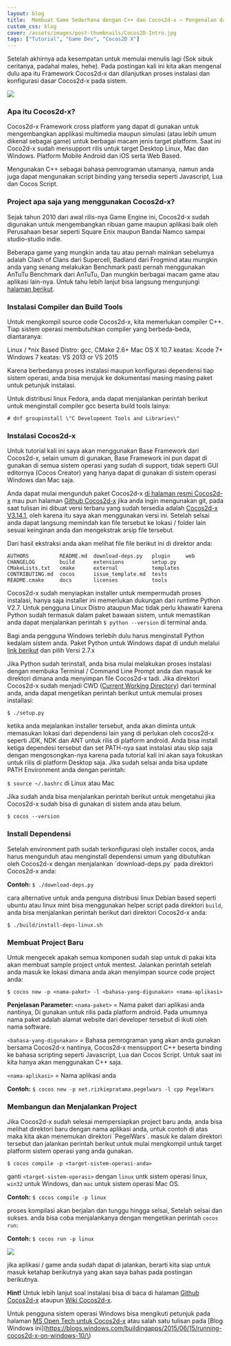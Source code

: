 ```yaml
---
layout: blog
title:  Membuat Game Sederhana dengan C++ dan Cocos2d-x ~ Pengenalan dan Instalasi
custom_css: blog
cover: /assets/images/post-thumbnails/Cocos2D-Intro.jpg
tags: ["Tutorial", "Game Dev", "Cocos2D X"]
---
```


Setelah akhirnya ada kesempatan untuk memulai menulis lagi (Sok sibuk ceritanya, padahal males, hehe). Pada postingan kali ini kita akan mengenal dulu apa itu Framework Cocos2d-x dan dilanjutkan proses instalasi dan konfigurasi dasar Cocos2d-x pada sistem.


![](/content/images/2017/04/Cocos2d-xPi_Version3.14_Banner.jpeg)

<h3>Apa itu Cocos2d-x?</h3>
Cocos2d-x Framework cross platform yang dapat di gunakan untuk mengembangkan applikasi multimedia maupun simulasi (atau lebih umum dikenal sebagai game) untuk berbagai macam jenis target platform. Saat ini Coco2d-x sudah mensupport rilis untuk target Desktop Linux, Mac dan Windows. Platform Mobile Android dan iOS serta Web Based.

Mengunakan C++ sebagai bahasa pemrograman utamanya, namun anda juga dapat mengunakan script binding yang tersedia seperti Javascript, Lua dan Cocos Script.


<h3>Project apa saja yang menggunakan Cocos2d-x?</h3>
Sejak tahun 2010 dari awal rilis-nya Game Engine ini, Cocos2d-x sudah digunakan untuk mengembangkan ribuan game maupun aplikasi baik oleh Perusahaan besar seperti Square Enix maupun Bandai Namco sampai studio-studio indie. 

Beberapa game yang mungkin anda tau atau pernah mainkan sebelumya adalah Clash of Clans dari Supercell, Badland dari Frogmind atau mungkin anda yang senang melakukan Benchmark pasti pernah menggunakan AnTuTu Benchmark dari AnTuTu, Dan mungkin berbagai macam game atau aplikasi lain-nya. Untuk tahu lebih lanjut bisa langsung mengunjungi [halaman berikut](http://cocos2d-x.org/games).

<h3>Instalasi Compiler dan Build Tools</h3>
Untuk mengkompil source code Cocos2d-x, kita memerlukan compiler C++. Tiap sistem operasi membutuhkan compiler yang berbeda-beda, diantaranya:

Linux / *nix Based Distro: gcc, CMake 2.6+
Mac OS X 10.7 keatas: Xcode 7+
Windows 7 keatas: VS 2013 or VS 2015

Karena berbedanya proses instalasi maupun konfigurasi dependensi tiap sistem operasi, anda bisa merujuk ke dokumentasi masing masing paket untuk petunjuk instalasi.

Untuk distribusi linux Fedora, anda dapat menjalankan perintah berikut untuk menginstall compiler gcc beserta build tools lainya:

`# dnf groupinstall \"C Development Tools and Libraries\"`


<h3>Instalasi Cocos2d-x</h3>
Untuk tutorial kali ini saya akan menggunakan Base Framework dari Cocos2d-x, selain umum di gunakan, Base Framework ini pun dapat di gunakan di semua sistem operasi yang sudah di support, tidak seperti GUI editornya (Cocos Creator) yang hanya dapat di gunakan di sistem operasi Windows dan Mac saja.

Anda dapat mulai mengunduh paket Cocos2d-x [di halaman resmi Cocos2d-x](http://cocos2d-x.org/download) mau pun halaman [Github Cocos2d-x](https://github.com/cocos2d/cocos2d-x) jika anda ingin mengunakan git, pada saat tulisan ini dibuat versi terbaru yang sudah tersedia adalah [Cocos2d-x V3.14.1](http://www.cocos2d-x.org/filedown/cocos2d-x-3.14.1.zip), oleh karena itu saya akan menggunakan versi ini. Setelah selsai anda dapat langsung memindah kan file tersebut ke lokasi / folder lain sesuai keinginan anda dan mengekstrak arsip file tersebut.


Dari hasil ekstraksi anda akan melihat file file berikut ini di direktor anda:
```
AUTHORS          README.md  download-deps.py   plugin     web
CHANGELOG        build      extensions         setup.py
CMakeLists.txt   cmake      external           templates
CONTRIBUTING.md  cocos      issue_template.md  tests
README.cmake     docs       licenses           tools
```


Cocos2d-x sudah menyiapkan installer untuk mempermudah proses instalasi, hanya saja installer ini memerlukan dukungan dari runtime Python V2.7. Untuk pengguna Linux Distro ataupun Mac tidak perlu khawatir karena Python sudah termasuk dalam paket bawaan sistem, untuk memastikan anda dapat menjalankan perintah `$ python --version` di terminal anda.

Bagi anda pengguna Windows terlebih dulu harus menginstall Python kedalam sistem anda. Paket Python untuk Windows dapat di unduh melalui [link berikut](https://www.python.org/downloads/windows/) dan pilih Versi 2.7.x

Jika Python sudah terinstall, anda bisa mulai melakukan proses instalasi dengan membuka Terminal / Command Line Prompt anda dan masuk ke direktori dimana anda menyimpan file Cocos2d-x tadi. Jika direktori Cocos2d-x sudah menjadi CWD ([Current Working Directory](https://en.wikipedia.org/wiki/Working_directory)) dari terminal anda, anda dapat mengetikan perintah berikut untuk memulai proses installasi:

`$ ./setup.py`

ketika anda mejalankan installer tersebut, anda akan diminta untuk memasukan lokasi dari dependensi lain yang di perlukan oleh cocos2d-x seperti JDK, NDK dan ANT untuk rilis di platform android. Anda bisa install ketiga dependesi tersebut dan set PATH-nya saat instalasi atau skip saja dengan mengosongkan-nya karena pada tutorial kali ini akan saya fokuskan untuk rilis di platform Desktop saja. Jika sudah selsai anda bisa update PATH Environment anda dengan perintah:

`$ source ~/.bashrc` di Linux atau Mac

Jika sudah anda bisa menjalankan perintah berikut untuk mengetahui jika Cocos2d-x sudah bisa di gunakan di sistem anda atau belum.

`$ cocos --version`

<h3>Install Dependensi</h3>
Setelah environment path sudah terkonfigurasi oleh installer cocos, anda harus mengunduh atau menginstall dependensi umum yang dibutuhkan oleh Cocos2d-x dengan menjalankan `download-deps.py` pada direktori Cocos2d-x anda:

<b>Contoh: </b> `$ ./download-deps.py`

cara alternative untuk anda penguna distribusi linux Debian based seperti ubuntu atau linux mint bisa menggunakan helper script pada direktori `build`, anda bisa menjalankan perintah berikut dari direktori Cocos2d-x anda:

`$ ./build/install-deps-linux.sh`

<h3>Membuat Project Baru</h3>
Untuk mengecek apakah semua komponen sudah siap untuk di pakai kita akan membuat sample project untuk mentest. Jalankan perintah setelah anda masuk ke lokasi dimana anda akan menyimpan source code project anda:

`$ cocos new -p <nama-paket> -l <bahasa-yang-digunakan> <nama-aplikasi>`

<b>Penjelasan Parameter:</b>
`<nama-paket>` = Nama paket dari aplikasi anda nantinya, Di gunakan untuk rilis pada platform android. Pada umumnya nama paket adalah alamat website dari developer tersebut di ikuti oleh nama software.

`<bahasa-yang-digunakan>` = Bahasa pemrograman yang akan anda gunakan bersama Cocos2d-x nantinya, Cocos2d-x mensupport C++ beserta binding ke bahasa scripting seperti Javascript, Lua dan Cocos Script. Untuk saat ini kita hanya akan menggunakan C++ saja.

`<nama-aplikasi>` = Nama aplikasi anda


<b>Contoh:</b> `$ cocos new -p net.rizkiepratama.pegelwars -l cpp PegelWars`

<h3>Membangun dan Menjalankan Project</h3>
Jika Cocos2d-x sudah selesai mempersiapkan project baru anda, anda bisa melihat direktori baru dengan nama aplikasi anda, untuk contoh di atas maka kita akan menemukan direktori `PegelWars`. masuk ke dalam direktori tersebut dan jalankan perintah berikut untuk mulai mengkompil untuk target platform sistem operasi yang anda gunakan.

`$ cocos compile -p <target-sistem-operasi-anda>`

ganti `<target-sistem-operasi>` dengan `linux` untk sistem operasi linux, `win32` untuk Windows, dan `mac` untuk sistem operasi Mac OS.

<b>Contoh:</b> `$ cocos compile -p linux`

proses kompilasi akan berjalan dan tunggu hingga selsai, Setelah selsai dan sukses. anda bisa coba menjalankanya dengan mengetikan perintah `cocos run`:

<b>Contoh:</b> `$ cocos run -p linux`

![](/content/images/2017/04/cocos2dx_hello_world_desktop-linux.jpeg)

jika aplikasi / game anda sudah dapat di jalankan, berarti kita siap untuk masuk ketahap berikutnya yang akan saya bahas pada postingan berikutnya.

<b>Hint!</b>
Untuk lebih lanjut soal instalasi bisa di baca di halaman [Github Cocos2d-x](https://github.com/cocos2d/cocos2d-x) ataupun [Wiki Cocos2d-x](http://cocos2d-x.org/docs/installation/).

Untuk pengguna sistem operasi Windows bisa mengikuti petunjuk pada halaman [MS Open Tech untuk Cocos2d-x](http://msopentech.github.io/cocos2d-x/) atau salah satu tulisan pada [Blog Windows ini](https://blogs.windows.com/buildingapps/2015/06/15/running-cocos2d-x-on-windows-10/\)
